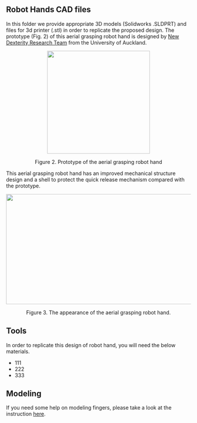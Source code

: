 ## Robot Hands CAD files
In this folder we provide appropriate 3D models (Solidworks .SLDPRT) and files for 3d printer (.stl) in order to replicate the proposed design. The prototype (Fig. 2) of this aerial grasping robot hand is designed by [New Dexterity Research Team](https://www.newdexterity.org/) from the University of Auckland.

<p align="center">
  <img width="280" height="280" src="https://github.com/newdexterity/Aerial-Grasping-Robot-Hands/blob/master/Media/prototype.png">
</p>

<p align="center"> 
  Figure 2. Prototype of the aerial grasping robot hand
</p>                                           

This aerial grasping robot hand has an improved mechanical structure design and a shell to protect the quick release mechanism compared with the prototype.

<p align="center">
  <img width="600" height="300" src="https://github.com/newdexterity/Aerial-Grasping-Robot-Hands/blob/master/Media/aerial_gripper.png">
</p>

<p align="center"> 
  Figure 3. The appearance of the aerial grasping robot hand.
</p>     

## Tools
In order to replicate this design of robot hand, you will need the below materials.
* 111
* 222
* 333

## Modeling
If you need some help on modeling fingers, please take a look at the instruction [here](https://www.eng.yale.edu/grablab/openhand/OpenHand%20Finger%20Guide.pdf).

